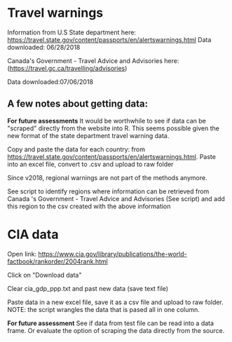 # Travel warnings

Information from U.S State department here: https://travel.state.gov/content/passports/en/alertswarnings.html
Data downloaded: 06/28/2018


Canada's Government - Travel Advice and Advisories here:
(https://travel.gc.ca/travelling/advisories)

Data downloaded:07/06/2018


## A few notes about getting data:

**For future assessments** It would be worthwhile to see if data can be "scraped" directly from the website into R. This seems possible given the new format of the state department travel warning data.

Copy and paste the data for each country: from https://travel.state.gov/content/passports/en/alertswarnings.html. Paste into an excel file, convert to .csv and upload to raw folder

Since v2018, regional warnings are not part of the methods anymore.

See script to identify regions where information can be retrieved from Canada 's Government - Travel Advice and Advisories (See script) and add this region to the csv created with the above information


# CIA data
Open link:
https://www.cia.gov/library/publications/the-world-factbook/rankorder/2004rank.html

Click on "Download data"

Clear cia_gdp_ppp.txt and past new data (save text file)

Paste data in a new excel file, save it as a csv file and upload to raw folder.
NOTE: the script wrangles the data that is pased all in one column.

**For future assessment**
See if data from test file can be read into a data frame. Or evaluate the option of scraping the data directly from the source. 






